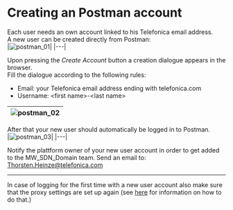 # Creating an Postman account

Each user needs an own account linked to his Telefonica email address.  
A new user can be created directly from Postman:  
|![postman_01](https://user-images.githubusercontent.com/57349523/156575552-37de2e04-a03e-4a22-862f-1f48be2417b2.jpg)|
|---|

Upon pressing the *Create Account* button a creation dialogue appears in the browser.  
Fill the dialogue according to the following rules:
* Email: your Telefonica email address ending with telefonica.com
* Username: \<first name\>-\<last name\>

|![postman_02](https://user-images.githubusercontent.com/57349523/156575558-0fa06833-b459-4647-942c-c95957ff58ae.jpg)|
|---|

After that your new user should automatically be logged in to Postman.  
|![postman_03](https://user-images.githubusercontent.com/57349523/156576787-925a9f5e-6377-4a06-beaf-93244c142c08.jpg)|
|---|

Notify the plattform owner of your new user account in order to get added to the MW_SDN_Domain team.
Send an email to: Thorsten.Heinze@telefonica.com

***

In case of logging for the first time with a new user account also make sure that the proxy settings are set up again (see [here](../InstallingPostman/InstallingPostman.md) for information on how to do that.)
